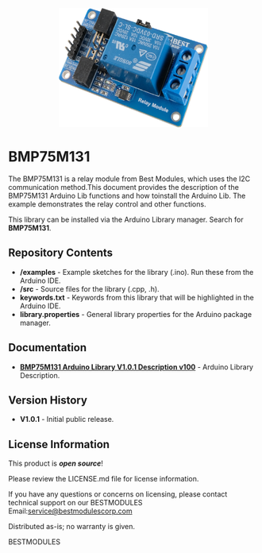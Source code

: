 <div align=center>
<img src="https://github.com/BestModules-Libraries/img/blob/main/BMP75M131_V1.0.png" width="300" height="240"> 
</div> 

BMP75M131
===========================================================

The BMP75M131 is a relay module from Best Modules, which uses the I2C communication method.This document provides the description of the BMP75M131 Arduino Lib functions and how toinstall the Arduino Lib. The example demonstrates the relay control and other functions.

This library can be installed via the Arduino Library manager. Search for **BMP75M131**. 

Repository Contents
-------------------

* **/examples** - Example sketches for the library (.ino). Run these from the Arduino IDE. 
* **/src** - Source files for the library (.cpp, .h).
* **keywords.txt** - Keywords from this library that will be highlighted in the Arduino IDE. 
* **library.properties** - General library properties for the Arduino package manager. 

Documentation 
-------------------

* **[BMP75M131 Arduino Library V1.0.1 Description v100](https://www.bestmodulescorp.com/bmp75m131.html#tab-product2)** - Arduino Library Description.

Version History  
-------------------

* **V1.0.1** - Initial public release.

License Information
-------------------

This product is _**open source**_! 

Please review the LICENSE.md file for license information. 

If you have any questions or concerns on licensing, please contact technical support on our BESTMODULES Email:service@bestmodulescorp.com

Distributed as-is; no warranty is given.

BESTMODULES
